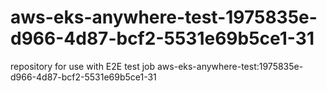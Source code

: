 # aws-eks-anywhere-test-1975835e-d966-4d87-bcf2-5531e69b5ce1-31
repository for use with E2E test job aws-eks-anywhere-test:1975835e-d966-4d87-bcf2-5531e69b5ce1-31

